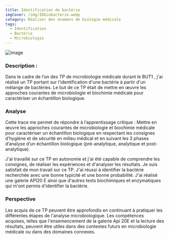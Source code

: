```yaml
---
title: Identification de bactérie
imgCover: /img/IDbiobacterie.webp
category: Réaliser des examens de biologie médicale
tags:
  - Identification
  - Bactérie
  - Microbiologie
---
```


![image](/img/IDbiobacterie.webp)

### Description :

Dans le cadre de l’un des TP de microbiologie médicale durant le BUT1 , j'ai réalisé un TP portant sur l'identification d'une bactérie à partir d'un mélange de bactéries. Le but de ce TP était de mettre en œuvre les approches courantes de microbiologie et biochimie médicale pour caractériser un échantillon biologique.

### Analyse

Cette trace me permet de répondre à l’apprentissage critique : Mettre en œuvre les approches courantes de microbiologie et biochimie médicale pour caractériser un échantillon biologique en respectant les consignes d’hygiène et de sécurité en milieu médical et en suivant les 3 phases d’analyse d’un échantillon biologique (pré-analytique, analytique et post-analytique).

J'ai travaillé sur ce TP en autonomie et j'ai été capable de comprendre les consignes, de réaliser les expériences et d'analyser les résultats. Je suis satisfait de mon travail sur ce TP. J'ai réussi à identifier la bactérie recherchée avec une bonne typicité et une bonne probabilité. J'ai réalisé une galerie API20 E ainsi que d'autres tests biochimiques et enzymatiques qui m'ont permis d'identifier la bactérie.

### Perspective

Les acquis de ce TP peuvent être approfondis en continuant à pratiquer les différentes étapes de l'analyse microbiologique. Les compétences acquises, telles que l'ensemencement de la galerie Api 20E et la lecture des résultats, peuvent être utiles dans des contextes futurs en microbiologie médicale ou dans des domaines connexes.
